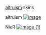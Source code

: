 [altruism](https://osu.ppy.sh/users/29371923) skins

altruism
[![image](https://github.com/user-attachments/assets/a14f83de-097e-4175-ab59-19efb49123ed)](https://altruism.s-ul.eu/0gXJnMNs)

NieR
[![image (1)](https://github.com/user-attachments/assets/9010e369-e239-42d1-a584-58dea9966b06)](https://altruism.s-ul.eu/hRShofHK)
